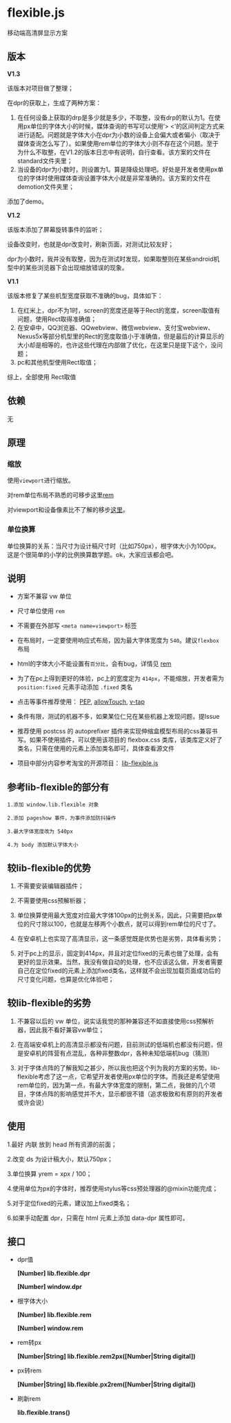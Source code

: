 # flexible.js
 移动端高清屏显示方案

## 版本

 **V1.3**

 该版本对项目做了整理；

 在dpr的获取上，生成了两种方案：
 1. 在任何设备上获取的drp是多少就是多少，不取整，没有drp的默认为1。在使用px单位的字体大小的时候，媒体查询的书写可以使用‘> <’的区间判定方式来进行适配。问题就是字体大小在dpr为小数的设备上会偏大或者偏小（取决于媒体查询怎么写了）。如果使用rem单位的字体大小则不存在这个问题。至于为什么不取整，在V1.2的版本日志中有说明，自行查看。该方案的文件在standard文件夹里；
 2. 当设备的dpr为小数时，则设置为1。算是降级处理吧。好处是开发者使用px单位的字体时使用媒体查询设置字体大小就是非常准确的。该方案的文件在demotion文件夹里；

 添加了demo。

 **V1.2**

 该版本添加了屏幕旋转事件的监听；

 设备改变时，也就是dpr改变时，刷新页面，对测试比较友好；

 dpr为小数时，我并没有取整，因为在测试时发现，如果取整则在某些android机型中的某些浏览器下会出现缩放错误的现象。

 **V1.1**

该版本修复了某些机型宽度获取不准确的bug，具体如下：

 1. 在红米上，dpr不为1时，screen的宽度还是等于Rect的宽度，screen取值有问题，使用Rect取得准确值；
 2. 在安卓中，QQ浏览器、QQwebview、微信webview、支付宝webview、Nexus5x等部分机型里的Rect的宽度取值小于准确值，但是最后的计算显示的大小却是相等的，也许这些代理在内部做了优化，在这里只是提下这个，没问题；
 3. pc和其他机型使用Rect取值；

综上，全部使用 Rect取值

## 依赖
 无

## 原理

### 缩放

使用`viewport`进行缩放。

 对rem单位布局不熟悉的可移步这里[rem](https://github.com/hbxeagle/rem)

 对viewport和设备像素比不了解的移步[这里](http://www.cnblogs.com/2050/p/3877280.html)。

### 单位换算
 单位换算的关系：当尺寸为设计稿尺寸时（比如750px），根字体大小为100px。这是个很简单的小学的比例换算数学题。ok，大家应该都会吧。

## 说明
* 方案不兼容 vw 单位

* 尺寸单位使用 `rem`

* 不需要在外部写 `<meta name=viewport>` 标签

* 在布局时，一定要使用响应式布局，因为最大字体宽度为 `540`。建议`flexbox`布局

* html的字体大小不能设置有`百分比`，会有bug，详情见 [rem](http://caniuse.com/#search=rem)

* 为了在pc上得到更好的体验，pc上的宽度定为 `414px`，不能缩放，开发者需为 `position:fixed` 元素手动添加 `.fixed` 类名

* 点击等事件推荐使用：
	[PEP](https://code.jquery.com/pep/0.4.2/pep.js),
	[allowTouch](http://alloyteam.github.io/),
	[v-tap](https://github.com/MeCKodo/vue-tap)

* 条件有限，测试的机器不多，如果某位仁兄在某些机器上发现问题，提Issue
* 推荐使用 postcss 的 autoprefixer 插件来实现伸缩盒模型布局的css兼容书写。如果不使用插件，可以使用该项目的 flexbox.css 类库，该类库定义好了类名，只需在使用的元素上添加类名即可，具体查看源文件

* 项目中部分内容参考淘宝的开源项目：
 	[lib-flexible.js](https://github.com/amfe/lib-flexible)

## 参考lib-flexible的部分有
	1.添加 window.lib.flexible 对象

	2.添加 pageshow 事件，为事件添加防抖操作

	3.最大字体宽度改为 540px

	4.为 body 添加默认字体大小

## 较lib-flexible的优势

1. 不需要安装编辑器插件；

2. 不需要使用css预解析器；

3. 单位换算使用最大宽度对应最大字体100px的比例关系，因此，只需要把px单位的尺寸除以100，也就是左移两个小数点，就可以得到rem单位的尺寸了。

4. 在安卓机上也实现了高清显示，这一条感觉既是优势也是劣势，具体看劣势；

5. 对于pc上的显示，固定到414px，并且对定位fixed的元素也做了处理，会有更好的显示效果。当然，我没有做自动的处理，也不应该这么做，开发者需要自己在定位fixed的元素上添加fixed类名，这样就不会出现加载页面成功后的尺寸变化问题，也算是优化体验吧；

## 较lib-flexible的劣势

1. 不兼容以后的 vw 单位，说实话我觉的那种兼容还不如直接使用css预解析器，因此我不看好兼容vw单位；

2. 在高端安卓机上的高清显示都没有问题，目前测试的低端机也都没有问题，但是安卓机的阵营有点混乱，各种非整数dpr，各种未知低端机bug（猜测）

3. 对于字体点阵的了解我知之甚少，所以我也把这个列为我的方案的劣势。lib-flexible考虑了这一点，它希望开发者使用px单位的字体。而我还是希望使用rem单位的，因为第一点，有最大字体宽度的限制，第二点，我做的几个项目，字体点阵的影响感觉并不大，显示都很不错（追求极致和有原则的开发者或许会说）

 ## 使用
1.最好 内联 放到 head 所有资源的前面；

2.改变 ds 为设计稿大小，默认750px；

3.单位换算 yrem = xpx / 100；

4.使用单位为px的字体时，推荐使用stylus等css预处理器的@mixin功能完成；

5.对于定位fixed的元素，建议加上fixed类名；

6.如果手动配置 dpr，只需在 html 元素上添加 data-dpr 属性即可。

## 接口

  * dpr值

	**[Number] lib.flexible.dpr**

	**[Number] window.dpr**

 * 根字体大小

	**[Number] lib.flexible.rem**

	**[Number] window.rem**

 * rem转px

	**[Number|String] lib.flexible.rem2px([Number|String digital])**

 * px转rem

	**[Number|String] lib.flexible.px2rem([Number|String digital])**

 * 刷新rem

	**lib.flexible.trans()**
